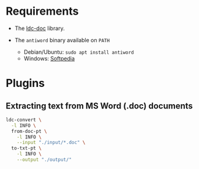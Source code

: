 # Requirements

* The [ldc-doc](https://github.com/waikato-llm/ldc-doc) library.
* The `antiword` binary available on `PATH`

  * Debian/Ubuntu: `sudo apt install antiword`
  * Windows: [Softpedia](https://www.softpedia.com/get/Office-tools/Other-Office-Tools/Antiword.shtml)


# Plugins

## Extracting text from MS Word (.doc) documents

```bash
ldc-convert \
  -l INFO \
  from-doc-pt \
    -l INFO \
    --input "./input/*.doc" \
  to-txt-pt \
    -l INFO \
    --output "./output/"
```
